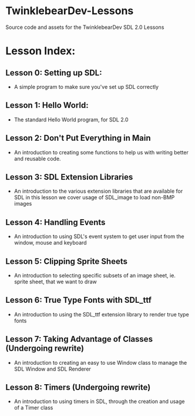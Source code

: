 TwinklebearDev-Lessons
=
Source code and assets for the TwinklebearDev SDL 2.0 Lessons

Lesson Index:
=
Lesson 0: Setting up SDL:
-
- A simple program to make sure you've set up SDL correctly

Lesson 1: Hello World:
-
- The standard Hello World program, for SDL 2.0

Lesson 2: Don't Put Everything in Main
-
- An introduction to creating some functions to help us with writing better and reusable code.

Lesson 3: SDL Extension Libraries
-
- An introduction to the various extension libraries that are available for SDL in this lesson we cover usage of SDL_image to load non-BMP images

Lesson 4: Handling Events
-
- An introduction to using SDL's event system to get user input from the window, mouse and keyboard

Lesson 5: Clipping Sprite Sheets
-
- An introduction to selecting specific subsets of an image sheet, ie. sprite sheet, that we want to draw

Lesson 6: True Type Fonts with SDL\_ttf
-
- An introduction to using the SDL\_ttf extension library to render true type fonts

Lesson 7: Taking Advantage of Classes (Undergoing rewrite)
-
- An introduction to creating an easy to use Window class to manage the SDL Window and SDL Renderer

Lesson 8: Timers (Undergoing rewrite)
-
- An introduction to using timers in SDL, through the creation and usage of a Timer class

